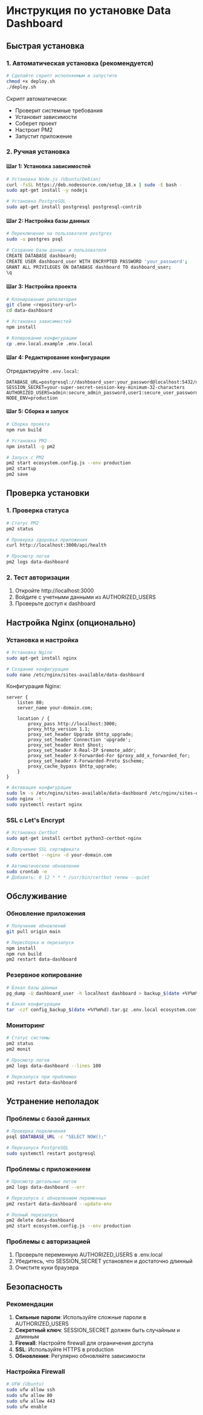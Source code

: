# Инструкция по установке Data Dashboard

## Быстрая установка

### 1. Автоматическая установка (рекомендуется)

```bash
# Сделайте скрипт исполняемым и запустите
chmod +x deploy.sh
./deploy.sh
```

Скрипт автоматически:
- Проверит системные требования
- Установит зависимости
- Соберет проект
- Настроит PM2
- Запустит приложение

### 2. Ручная установка

#### Шаг 1: Установка зависимостей

```bash
# Установка Node.js (Ubuntu/Debian)
curl -fsSL https://deb.nodesource.com/setup_18.x | sudo -E bash -
sudo apt-get install -y nodejs

# Установка PostgreSQL
sudo apt-get install postgresql postgresql-contrib
```

#### Шаг 2: Настройка базы данных

```bash
# Переключение на пользователя postgres
sudo -u postgres psql

# Создание базы данных и пользователя
CREATE DATABASE dashboard;
CREATE USER dashboard_user WITH ENCRYPTED PASSWORD 'your_password';
GRANT ALL PRIVILEGES ON DATABASE dashboard TO dashboard_user;
\q
```

#### Шаг 3: Настройка проекта

```bash
# Клонирование репозитория
git clone <repository-url>
cd data-dashboard

# Установка зависимостей
npm install

# Копирование конфигурации
cp .env.local.example .env.local
```

#### Шаг 4: Редактирование конфигурации

Отредактируйте `.env.local`:

```env
DATABASE_URL=postgresql://dashboard_user:your_password@localhost:5432/dashboard
SESSION_SECRET=your-super-secret-session-key-minimum-32-characters
AUTHORIZED_USERS=admin:secure_admin_password,user1:secure_user_password
NODE_ENV=production
```

#### Шаг 5: Сборка и запуск

```bash
# Сборка проекта
npm run build

# Установка PM2
npm install -g pm2

# Запуск с PM2
pm2 start ecosystem.config.js --env production
pm2 startup
pm2 save
```

## Проверка установки

### 1. Проверка статуса

```bash
# Статус PM2
pm2 status

# Проверка здоровья приложения
curl http://localhost:3000/api/health

# Просмотр логов
pm2 logs data-dashboard
```

### 2. Тест авторизации

1. Откройте http://localhost:3000
2. Войдите с учетными данными из AUTHORIZED_USERS
3. Проверьте доступ к dashboard

## Настройка Nginx (опционально)

### Установка и настройка

```bash
# Установка Nginx
sudo apt-get install nginx

# Создание конфигурации
sudo nano /etc/nginx/sites-available/data-dashboard
```

Конфигурация Nginx:

```nginx
server {
    listen 80;
    server_name your-domain.com;

    location / {
        proxy_pass http://localhost:3000;
        proxy_http_version 1.1;
        proxy_set_header Upgrade $http_upgrade;
        proxy_set_header Connection 'upgrade';
        proxy_set_header Host $host;
        proxy_set_header X-Real-IP $remote_addr;
        proxy_set_header X-Forwarded-For $proxy_add_x_forwarded_for;
        proxy_set_header X-Forwarded-Proto $scheme;
        proxy_cache_bypass $http_upgrade;
    }
}
```

```bash
# Активация конфигурации
sudo ln -s /etc/nginx/sites-available/data-dashboard /etc/nginx/sites-enabled/
sudo nginx -t
sudo systemctl restart nginx
```

### SSL с Let's Encrypt

```bash
# Установка Certbot
sudo apt-get install certbot python3-certbot-nginx

# Получение SSL сертификата
sudo certbot --nginx -d your-domain.com

# Автоматическое обновление
sudo crontab -e
# Добавить: 0 12 * * * /usr/bin/certbot renew --quiet
```

## Обслуживание

### Обновление приложения

```bash
# Получение обновлений
git pull origin main

# Пересборка и перезапуск
npm install
npm run build
pm2 restart data-dashboard
```

### Резервное копирование

```bash
# Бэкап базы данных
pg_dump -U dashboard_user -h localhost dashboard > backup_$(date +%Y%m%d).sql

# Бэкап конфигурации
tar -czf config_backup_$(date +%Y%m%d).tar.gz .env.local ecosystem.config.js
```

### Мониторинг

```bash
# Статус системы
pm2 status
pm2 monit

# Просмотр логов
pm2 logs data-dashboard --lines 100

# Перезапуск при проблемах
pm2 restart data-dashboard
```

## Устранение неполадок

### Проблемы с базой данных

```bash
# Проверка подключения
psql $DATABASE_URL -c "SELECT NOW();"

# Перезапуск PostgreSQL
sudo systemctl restart postgresql
```

### Проблемы с приложением

```bash
# Просмотр детальных логов
pm2 logs data-dashboard --err

# Перезапуск с обновлением переменных
pm2 restart data-dashboard --update-env

# Полный перезапуск
pm2 delete data-dashboard
pm2 start ecosystem.config.js --env production
```

### Проблемы с авторизацией

1. Проверьте переменную AUTHORIZED_USERS в .env.local
2. Убедитесь, что SESSION_SECRET установлен и достаточно длинный
3. Очистите куки браузера

## Безопасность

### Рекомендации

1. **Сильные пароли**: Используйте сложные пароли в AUTHORIZED_USERS
2. **Секретный ключ**: SESSION_SECRET должен быть случайным и длинным
3. **Firewall**: Настройте firewall для ограничения доступа
4. **SSL**: Используйте HTTPS в production
5. **Обновления**: Регулярно обновляйте зависимости

### Настройка Firewall

```bash
# UFW (Ubuntu)
sudo ufw allow ssh
sudo ufw allow 80
sudo ufw allow 443
sudo ufw enable
```